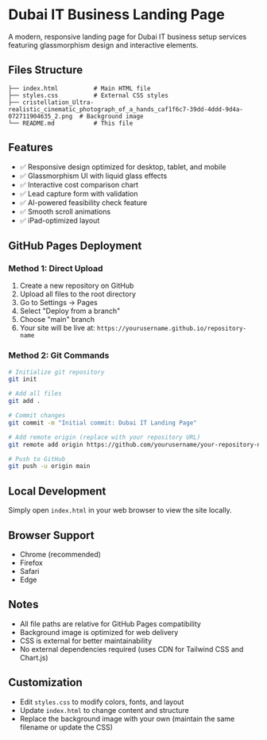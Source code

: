 # Dubai IT Business Landing Page

A modern, responsive landing page for Dubai IT business setup services featuring glassmorphism design and interactive elements.

## Files Structure
```
├── index.html          # Main HTML file
├── styles.css          # External CSS styles
├── cristellation_Ultra-realistic_cinematic_photograph_of_a_hands_caf1f6c7-39dd-4ddd-9d4a-072711904635_2.png  # Background image
└── README.md           # This file
```

## Features
- ✅ Responsive design optimized for desktop, tablet, and mobile
- ✅ Glassmorphism UI with liquid glass effects
- ✅ Interactive cost comparison chart
- ✅ Lead capture form with validation
- ✅ AI-powered feasibility check feature
- ✅ Smooth scroll animations
- ✅ iPad-optimized layout

## GitHub Pages Deployment

### Method 1: Direct Upload
1. Create a new repository on GitHub
2. Upload all files to the root directory
3. Go to Settings → Pages
4. Select "Deploy from a branch"
5. Choose "main" branch
6. Your site will be live at: `https://yourusername.github.io/repository-name`

### Method 2: Git Commands
```bash
# Initialize git repository
git init

# Add all files
git add .

# Commit changes
git commit -m "Initial commit: Dubai IT Landing Page"

# Add remote origin (replace with your repository URL)
git remote add origin https://github.com/yourusername/your-repository-name.git

# Push to GitHub
git push -u origin main
```

## Local Development
Simply open `index.html` in your web browser to view the site locally.

## Browser Support
- Chrome (recommended)
- Firefox
- Safari
- Edge

## Notes
- All file paths are relative for GitHub Pages compatibility
- Background image is optimized for web delivery
- CSS is external for better maintainability
- No external dependencies required (uses CDN for Tailwind CSS and Chart.js)

## Customization
- Edit `styles.css` to modify colors, fonts, and layout
- Update `index.html` to change content and structure
- Replace the background image with your own (maintain the same filename or update the CSS)
